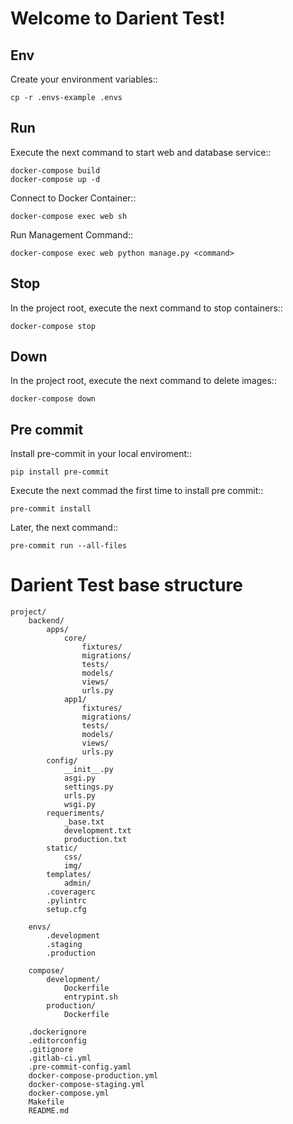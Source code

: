 Welcome to Darient Test!
==========================

Env
---

Create your environment variables::

    cp -r .envs-example .envs


Run
---

Execute the next command to start web and database service::

    docker-compose build
    docker-compose up -d


Connect to Docker Container::

    docker-compose exec web sh

Run Management Command::

    docker-compose exec web python manage.py <command>


Stop
----

In the project root, execute the next command to stop containers::

    docker-compose stop


Down
----

In the project root, execute the next command to delete images::

    docker-compose down


Pre commit
---
Install pre-commit in your local enviroment::

    pip install pre-commit

Execute the next commad the first time to install pre commit::

    pre-commit install

Later, the next command::

    pre-commit run --all-files

# Darient Test base structure

```
project/
    backend/
        apps/
            core/
                fixtures/
                migrations/
                tests/
                models/
                views/
                urls.py
            app1/
                fixtures/
                migrations/
                tests/
                models/
                views/
                urls.py
        config/
            __init__.py
            asgi.py
            settings.py
            urls.py
            wsgi.py
        requeriments/
            _base.txt
            development.txt
            production.txt
        static/
            css/
            img/
        templates/
            admin/
        .coveragerc
        .pylintrc
        setup.cfg

    envs/
        .development
        .staging
        .production

    compose/
        development/
            Dockerfile
            entrypint.sh
        production/
            Dockerfile

    .dockerignore
    .editorconfig
    .gitignore
    .gitlab-ci.yml
    .pre-commit-config.yaml
    docker-compose-production.yml
    docker-compose-staging.yml
    docker-compose.yml
    Makefile
    README.md
```
